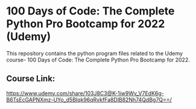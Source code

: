 # 100 Days of Code: The Complete Python Pro Bootcamp for 2022 (Udemy)
This repository contains the python program files related to the Udemy course- 100 Days of Code: The Complete Python Pro Bootcamp for 2022.
## Course Link: 
https://www.udemy.com/share/103J8C3@K-1iw9Wv_V7EdK6g-B6TsEcGAPNXmz-UYo_d5BIqk96qRvkfFa8DlB82Nh74QdBg7Q==/
